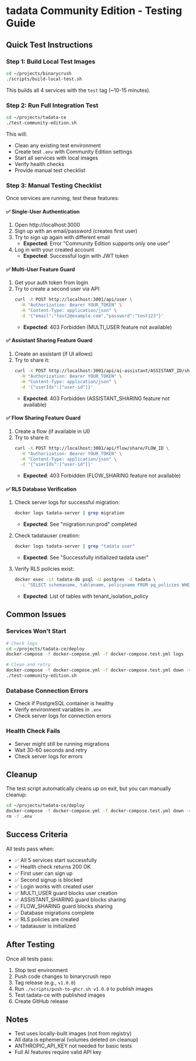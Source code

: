 # tadata Community Edition - Testing Guide

## Quick Test Instructions

### Step 1: Build Local Test Images

```bash
cd ~/projects/binarycrush
./scripts/build-local-test.sh
```

This builds all 4 services with the `test` tag (~10-15 minutes).

### Step 2: Run Full Integration Test

```bash
cd ~/projects/tadata-ce
./test-community-edition.sh
```

This will:
- Clean any existing test environment
- Create test `.env` with Community Edition settings
- Start all services with local images
- Verify health checks
- Provide manual test checklist

### Step 3: Manual Testing Checklist

Once services are running, test these features:

#### ✅ **Single-User Authentication**
1. Open http://localhost:3000
2. Sign up with an email/password (creates first user)
3. Try to sign up again with different email
   - **Expected**: Error "Community Edition supports only one user"
4. Log in with your created account
   - **Expected**: Successful login with JWT token

#### ✅ **Multi-User Feature Guard**
1. Get your auth token from login
2. Try to create a second user via API:
   ```bash
   curl -X POST http://localhost:3001/api/user \
     -H "Authorization: Bearer YOUR_TOKEN" \
     -H "Content-Type: application/json" \
     -d '{"email":"test2@example.com","password":"test123"}'
   ```
   - **Expected**: 403 Forbidden (MULTI_USER feature not available)

#### ✅ **Assistant Sharing Feature Guard**
1. Create an assistant (if UI allows)
2. Try to share it:
   ```bash
   curl -X POST http://localhost:3001/api/ai-assistant/ASSISTANT_ID/share \
     -H "Authorization: Bearer YOUR_TOKEN" \
     -H "Content-Type: application/json" \
     -d '{"userIds":["user-id"]}'
   ```
   - **Expected**: 403 Forbidden (ASSISTANT_SHARING feature not available)

#### ✅ **Flow Sharing Feature Guard**
1. Create a flow (if available in UI)
2. Try to share it:
   ```bash
   curl -X POST http://localhost:3001/api/flow/share/FLOW_ID \
     -H "Authorization: Bearer YOUR_TOKEN" \
     -H "Content-Type: application/json" \
     -d '{"userIds":["user-id"]}'
   ```
   - **Expected**: 403 Forbidden (FLOW_SHARING feature not available)

#### ✅ **RLS Database Verification**
1. Check server logs for successful migration:
   ```bash
   docker logs tadata-server | grep migration
   ```
   - **Expected**: See "migration:run:prod" completed

2. Check tadatauser creation:
   ```bash
   docker logs tadata-server | grep "tadata user"
   ```
   - **Expected**: See "Successfully initialized tadata user"

3. Verify RLS policies exist:
   ```bash
   docker exec -it tadata-db psql -U postgres -d tadata \
     -c "SELECT schemaname, tablename, policyname FROM pg_policies WHERE policyname LIKE 'tenant_isolation%';"
   ```
   - **Expected**: List of tables with tenant_isolation_policy

## Common Issues

### Services Won't Start
```bash
# Check logs
cd ~/projects/tadata-ce/deploy
docker-compose -f docker-compose.yml -f docker-compose.test.yml logs

# Clean and retry
docker-compose -f docker-compose.yml -f docker-compose.test.yml down -v
./test-community-edition.sh
```

### Database Connection Errors
- Check if PostgreSQL container is healthy
- Verify environment variables in `.env`
- Check server logs for connection errors

### Health Check Fails
- Server might still be running migrations
- Wait 30-60 seconds and retry
- Check server logs for errors

## Cleanup

The test script automatically cleans up on exit, but you can manually cleanup:

```bash
cd ~/projects/tadata-ce/deploy
docker-compose -f docker-compose.yml -f docker-compose.test.yml down -v
rm -f .env
```

## Success Criteria

All tests pass when:
- ✅ All 5 services start successfully
- ✅ Health check returns 200 OK
- ✅ First user can sign up
- ✅ Second signup is blocked
- ✅ Login works with created user
- ✅ MULTI_USER guard blocks user creation
- ✅ ASSISTANT_SHARING guard blocks sharing
- ✅ FLOW_SHARING guard blocks sharing
- ✅ Database migrations complete
- ✅ RLS policies are created
- ✅ tadatauser is initialized

## After Testing

Once all tests pass:
1. Stop test environment
2. Push code changes to binarycrush repo
3. Tag release (e.g., `v1.0.0`)
4. Run `./scripts/push-to-ghcr.sh v1.0.0` to publish images
5. Test tadata-ce with published images
6. Create GitHub release

## Notes

- Test uses locally-built images (not from registry)
- All data is ephemeral (volumes deleted on cleanup)
- ANTHROPIC_API_KEY not needed for basic tests
- Full AI features require valid API key

